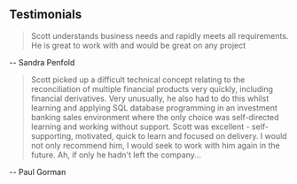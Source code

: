 <article class='all-prose print:hidden'>

## Testimonials

> Scott understands business needs and rapidly meets all requirements.
> He is great to work with and would be great on any project

-- Sandra Penfold

> Scott picked up a difficult technical concept relating to the
> reconciliation of multiple financial products very quickly,
> including financial derivatives. Very unusually, he also had to do
> this whilst learning and applying SQL database programming in an
> investment banking sales environment where the only choice was
> self-directed learning and working without support. Scott was
> excellent - self-supporting, motivated, quick to learn and focused
> on delivery. I would not only recommend him, I would seek to work
> with him again in the future. Ah, if only he hadn't left the
> company...

-- Paul Gorman

</article>

<span class="divider before:bg-primary after:bg-primary mb-10 print:mb-0" />
